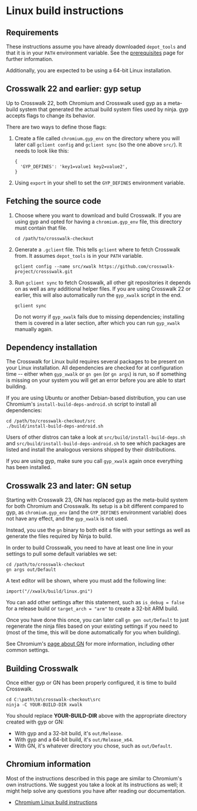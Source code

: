 # Linux build instructions

## Requirements

These instructions assume you have already downloaded `depot_tools` and that it
is in your `PATH` environment variable. See the
[prerequisites](prerequisites.html) page for further information.

Additionally, you are expected to be using a 64-bit Linux installation.

## Crosswalk 22 and earlier: gyp setup

Up to Crosswalk 22, both Chromium and Crosswalk used gyp as a meta-build system
that generated the actual build system files used by ninja. gyp accepts flags to change its behavior.

There are two ways to define those flags:

1. Create a file called `chromium.gyp_env` on the directory where you will
   later call `gclient config` and `gclient sync` (so the one above `src/`).
   It needs to look like this:

    ```
    {
      'GYP_DEFINES': 'key1=value1 key2=value2',
    }
    ```

1. Using `export` in your shell to set the `GYP_DEFINES` environment variable.

## Fetching the source code

1. Choose where you want to download and build Crosswalk. If you are using gyp
   and opted for having a `chromium.gyp_env` file, this directory must contain
   that file.

   ```
   cd /path/to/crosswalk-checkout
   ```

1. Generate a `.gclient` file. This tells `gclient` where to fetch Crosswalk
   from. It assumes `depot_tools` is in your `PATH` variable.

    ```
    gclient config --name src/xwalk https://github.com/crosswalk-project/crossswalk.git
    ```

1. Run `gclient sync` to fetch Crosswalk, all other git repositories it depends
   on as well as any additional helper files. If you are using Crosswalk 22 or
   earlier, this will also automatically run the `gyp_xwalk` script in the end.

    ```
    gclient sync
    ```

    Do not worry if `gyp_xwalk` fails due to missing dependencies; installing
    them is covered in a later section, after which you can run `gyp_xwalk`
    manually again.

## Dependency installation

The Crosswalk for Linux build requires several packages to be present on your
Linux installation. All dependencies are checked for at configuration time --
either when `gyp_xwalk` or `gn gen` (or `gn args`) is run, so if something is
missing on your system you will get an error before you are able to start
building.

If you are using Ubuntu or another Debian-based distribution, you can use
Chromium's `install-build-deps-android.sh` script to install all dependencies:

```
cd /path/to/crosswalk-checkout/src
./build/install-build-deps-android.sh
```

Users of other distros can take a look at `src/build/install-build-deps.sh` and
`src/build/install-build-deps-android.sh` to see which packages are listed and
install the analogous versions shipped by their distributions.

If you are using gyp, make sure you call `gyp_xwalk` again once everything has
been installed.

## Crosswalk 23 and later: GN setup

Starting with Crosswalk 23, GN has replaced gyp as the meta-build system for
both Chromium and Crosswalk. Its setup is a bit different compared to gyp, as
`chromium.gyp_env` (and the `GYP_DEFINES` environment variable) does not have
any effect, and the `gyp_xwalk` is not used.

Instead, you use the `gn` binary to both edit a file with your settings as well
as generate the files required by Ninja to build.

In order to build Crosswalk, you need to have at least one line in your
settings to pull some default variables we set:

```
cd /path/to/crosswalk-checkout
gn args out/Default
```

A text editor will be shown, where you must add the following line:

```
import("//xwalk/build/linux.gni")
```

You can add other settings after this statement, such as `is_debug = false` for
a release build or `target_arch = "arm"` to create a 32-bit ARM build.

Once you have done this once, you can later call `gn gen out/Default` to just
regenerate the ninja files based on your existing settings if you need to (most
of the time, this will be done automatically for you when building).

See Chromium's
[page about GN](https://www.chromium.org/developers/gn-build-configuration) for
more information, including other common settings.

## Building Crosswalk

Once either gyp or GN has been properly configured, it is time to build
Crosswalk.

```
cd C:\path\to\crosswalk-checkout\src
ninja -C YOUR-BUILD-DIR xwalk
```

You should replace **YOUR-BUILD-DIR** above with the appropriate directory
created with gyp or GN:
* With gyp and a 32-bit build, it's `out/Release`.
* With gyp and a 64-bit build, it's `out/Release_x64`.
* With GN, it's whatever directory you chose, such as `out/Default`.

## Chromium information

Most of the instructions described in this page are similar to Chromium's own
instructions. We suggest you take a look at its instructions as well; it might
help solve any questions you have after reading our documentation.

* [Chromium Linux build instructions](https://chromium.googlesource.com/chromium/src/+/master/docs/linux_build_instructions.md)
